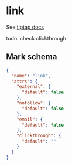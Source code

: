 # link

See [tiptap docs](https://tiptap.dev/api/marks/link)

todo: check clickthrough

## Mark schema

```json
{
  "name": "link",
  "attrs": {
    "external": {
      "default": false
    },
    "nofollow": {
      "default": false
    },
    "email": {
      "default": false
    },
    "clickthrough": {
      "default": ""
    }
  }
}
```
